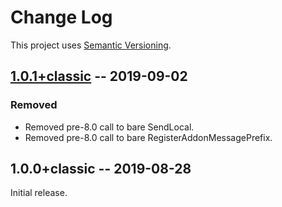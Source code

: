 # Change Log

This project uses [Semantic Versioning](http://semver.org/).

## [1.0.1+classic] -- 2019-09-02

### Removed
- Removed pre-8.0 call to bare SendLocal.
- Removed pre-8.0 call to bare RegisterAddonMessagePrefix.


## 1.0.0+classic -- 2019-08-28

Initial release.



[1.0.1+classic]: https://github.com/AIE-Guild/GreenWall/compare/1.0.0+classic...1.0.1+classic
